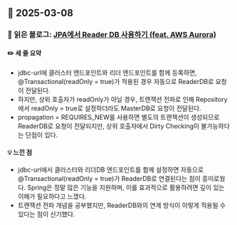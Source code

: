 ## 📅 2025-03-08
### 📖 읽은 블로그: [JPA에서 Reader DB 사용하기 (feat. AWS Aurora)](https://jojoldu.tistory.com/515)
#### ✏️ 세 줄 요약
- jdbc-url에 클러스터 엔드포인트와 리더 엔드포인트를 함께 등록하면, @Transactional(readOnly = true)가 적용된 경우 자동으로 ReaderDB로 요청이 전달된다.
- 하지만, 상위 호출자가 readOnly가 아닐 경우, 트랜잭션 전파로 인해 Repository에서 readOnly = true로 설정하더라도 MasterDB로 요청이 전달된다.
- propagation = REQUIRES_NEW를 사용하면 별도의 트랜잭션이 생성되므로 ReaderDB로 요청이 전달되지만, 상위 호출자에서 Dirty Checking이 불가능하다는 단점이 있다. 
#### 💡 느낀 점
- jdbc-url에서 클러스터와 리더DB 엔드포인트를 함께 설정하면 자동으로 @Transactional(readOnly = true)가 ReaderDB로 연결된다는 점이 흥미로웠다. Spring은 정말 많은 기능을 지원하며, 이를 효과적으로 활용하려면 깊이 있는 이해가 필요하다고 느꼈다.
- 트랜잭션 전파 개념을 공부했지만, ReaderDB와의 연계 방식이 이렇게 적용될 수 있다는 점이 신기했다.
